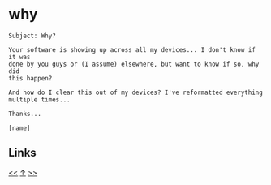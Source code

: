 # why

    Subject: Why?

    Your software is showing up across all my devices... I don't know if it was
    done by you guys or (I assume) elsewhere, but want to know if so, why did
    this happen?

    And how do I clear this out of my devices? I've reformatted everything
    multiple times...

    Thanks...

    [name]
## Links

[<<](2019-05-06.md) [↑](../) [>>](2019-10-11.md)
